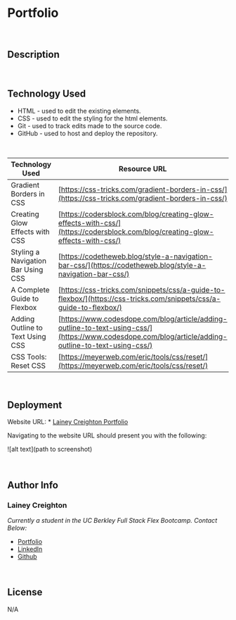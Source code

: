 # Portfolio

<br>

## Description



<br>

## Technology Used

- HTML - used to edit the existing elements.
- CSS - used to edit the styling for the html elements.
- Git - used to track edits made to the source code.
- GitHub - used to host and deploy the repository.

<br>

| Technology Used         | Resource URL           | 
| ------------- |-------------| 
| Gradient Borders in CSS   | [https://css-tricks.com/gradient-borders-in-css/](https://css-tricks.com/gradient-borders-in-css/) | 
| Creating Glow Effects with CSS    | [https://codersblock.com/blog/creating-glow-effects-with-css/](https://codersblock.com/blog/creating-glow-effects-with-css/)      |   
| Styling a Navigation Bar Using CSS | [https://codetheweb.blog/style-a-navigation-bar-css/](https://codetheweb.blog/style-a-navigation-bar-css/)     |    
| A Complete Guide to Flexbox   | [https://css-tricks.com/snippets/css/a-guide-to-flexbox/](https://css-tricks.com/snippets/css/a-guide-to-flexbox/) | 
| Adding Outline to Text Using CSS   | [https://www.codesdope.com/blog/article/adding-outline-to-text-using-css/](https://www.codesdope.com/blog/article/adding-outline-to-text-using-css/) | 
| CSS Tools: Reset CSS   | [https://meyerweb.com/eric/tools/css/reset/](https://meyerweb.com/eric/tools/css/reset/) | 
<br>

## Deployment

Website URL: * [Lainey Creighton Portfolio](https://laineycreighton.github.io/portfolio/)

Navigating to the website URL should present you with the following:

![alt text](path to screenshot)
  
  <br>

## Author Info

### Lainey Creighton

*Currently a student in the UC Berkley Full Stack Flex Bootcamp. Contact Below:* 

* [Portfolio](https://laineycreighton.github.io/portfolio/)
* [LinkedIn](https://www.linkedin.com/in/lainey-creighton/)
* [Github](https://github.com/laineycreighton)

<br>

## License

N/A
